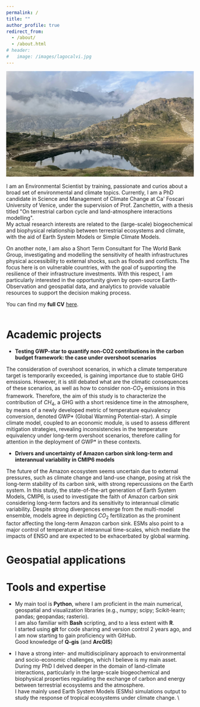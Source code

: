 ```yaml
---
permalink: /
title: ""
author_profile: true
redirect_from: 
  - /about/
  - /about.html
# header:
#   image: /images/lagocalvi.jpg
---
```

![Header Image](/images/lagocalvi.jpg)

I am an Environmental Scientist by training, passionate and curios about a broad set of environmental and climate topics.
Currently, I am a PhD candidate in Science and Management of Climate Change at Ca' Foscari University of Venice, under the supervision of Prof. Zanchettin, with a thesis titled "On terrestrial carbon cycle and land-atmosphere interactions modelling". \
My actual research interests are related to the (large-scale) biogeochemical and biophysical relationship between terrestrial ecosystems and climate, with the aid of Earth System Models or Simple Climate Models.

On another note, I am also a Short Term Consultant for The World Bank Group, investigating and modelling the sensitivity of health infrastructures physical accessibility to external shocks, such as floods and conflicts. The focus here is on vulnerable countries, with the goal of supporting the resilience of their infrastructure investments. 
With this respect, I am particularly interested in the opportunity given by open-source Earth-Observation and geospatial data, and analytics to provide valuable resources to support the decision making process.

You can find my **full CV** [here](https://Matteo-Mastro.github.io/files/CV_Mastropierro_Europass_0125.pdf). <br/><br/>

Academic projects
======

- **Testing GWP-star to quantify non-CO2 contributions in the carbon budget framework: the case under overshoot scenarios**

The consideration of overshoot scenarios, in which a climate temperature target is temporarily exceeded, is gaining importance due to stable GHG emissions. However, it is still debated what are the climatic consequences of these scenarios, as well as how to consider non-$CO_{2}$ emissions in this framework. Therefore, the aim of this study is to characterize the contribution of $CH_{4}$, a GHG with a short residence time in the atmosphere, by means of a newly developed metric of temperature equivalency conversion, denoted GWP* (Global Warming Potential-star). A simple climate model, coupled to an economic module, is used to assess different mitigation strategies, revealing inconsistencies in the temperature equivalency under long-term overshoot scenarios, therefore calling for attention in the deployment of GWP* in these contexts.

- **Drivers and uncertainty of Amazon carbon sink long-term and interannual variability in CMIP6 models**

The future of the Amazon ecosystem seems uncertain due to external pressures, such as climate change and land-use change, posing at risk the long-term stability of its carbon sink, with strong repercussions on the Earth system. In this study, the state-of-the-art generation of Earth System Models, CMIP6, is used to investigate the faith of Amazon carbon sink considering long-term factors and its sensitivity to interannual climatic variability. Despite strong divergences emerge from the multi-model ensemble, models agree in depicting $CO_{2}$ fertilization as the prominent factor affecting the long-term Amazon carbon sink. ESMs also point to a major control of temperature at interannual time-scales, which mediate the impacts of ENSO and are expected to be exhacerbated by global warming. 

Geospatial applications
======


Tools and expertise
======
- My main tool is **Python**, where I am proficient in the main numerical, geospatial and visualization libraries (e.g., numpy; scipy; Scikit-learn; pandas; geopandas; rasterio). \
I am also familiar with **Bash** scripting, and to a less extent with **R**. \
I started using **git** for code sharing and version control 2 years ago, and I am now starting to gain proficiency with GitHub. \
Good knowledge of **Q-gis** (and **ArcGIS**)

- I have a strong inter- and multidisciplinary approach to environmental and socio-economic challenges, which I believe is my main asset. \
During my PhD I delved deeper in the domain of land-climate interactions, particularly in the large-scale biogeochemical and biophysical properties regulating the exchange of carbon and energy between terrestrial ecosystems and the atmosphere. \
I have mainly used Earth System Models (ESMs) simulations output to study the response of tropical ecosystems under climate change. \

